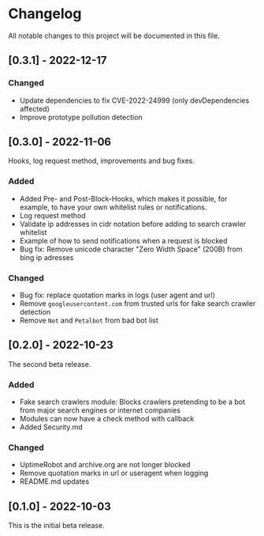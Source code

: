 # Changelog
All notable changes to this project will be documented in this file.

## [0.3.1] - 2022-12-17

### Changed

- Update dependencies to fix CVE-2022-24999 (only devDependencies affected)
- Improve prototype pollution detection

## [0.3.0] - 2022-11-06

Hooks, log request method, improvements and bug fixes.

### Added

- Added Pre- and Post-Block-Hooks, which makes it possible, for example, to have your own whitelist rules or notifications.
- Log request method
- Validate ip addresses in cidr notation before adding to search crawler whitelist
- Example of how to send notifications when a request is blocked
- Bug fix: Remove unicode character "Zero Width Space" (200B) from bing ip adresses

### Changed

- Bug fix: replace quotation marks in logs (user agent and url)
- Remove `googleusercontent.com` from trusted urls for fake search crawler detection
- Remove `Not` and `Petalbot` from bad bot list

## [0.2.0] - 2022-10-23

The second beta release.

### Added

- Fake search crawlers module: Blocks crawlers pretending to be a bot from major search engines or internet companies
- Modules can now have a check method with callback
- Added Security.md

### Changed

- UptimeRobot and archive.org are not longer blocked
- Remove quotation marks in url or useragent when logging
- README.md updates

## [0.1.0] - 2022-10-03

This is the initial beta release.